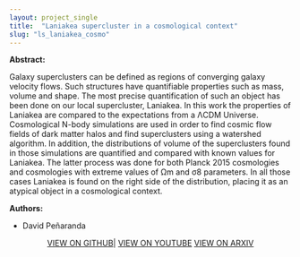 ```yaml
---
layout: project_single
title:  "Laniakea supercluster in a cosmological context"
slug: "ls_laniakea_cosmo"
---
```

**Abstract:**

Galaxy superclusters can be defined as regions of converging galaxy velocity flows. Such structures have quantifiable properties such as mass, volume and shape. The most precise quantification of such an object has been done on our local supercluster, Laniakea. In this work the properties of Laniakea are compared to the expectations from a ΛCDM Universe. Cosmological N-body simulations are used in order to find cosmic flow fields of dark matter halos and find superclusters using a watershed algorithm. In addition, the distributions of volume of the superclusters found in those simulations are quantified and compared with known values for Laniakea. The latter process was done for both Planck 2015 cosmologies and cosmologies with extreme values of Ωm and σ8 parameters. In all those cases Laniakea is found on the right side of the distribution, placing it as an atypical object in a cosmological context.

**Authors:**

* David Peñaranda

<center>
  <a href="https://github.com/Jose991019/LaniakeaAnalysis">VIEW ON GITHUB</a>|
  <a href="https://www.youtube.com/watch?v=vEf-RsvMVYc">VIEW ON YOUTUBE</a>
  <a href="https://arxiv.org/abs/2010.05160">VIEW ON ARXIV</a>
</center>
